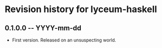 # Revision history for lyceum-haskell

## 0.1.0.0 -- YYYY-mm-dd

* First version. Released on an unsuspecting world.
